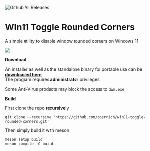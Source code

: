 ![Github All Releases](https://img.shields.io/github/downloads/oberrich/win11-toggle-rounded-corners/total.svg)

# Win11 Toggle Rounded Corners
A simple utility to disable window rounded corners on Windows 11

<img src="https://i.imgur.com/5HIQf7n.png">  

**Download**

An installer as well as the standalone binary for portable use can be [**downloaded here**](https://github.com/oberrich/win11-toggle-rounded-corners/releases).  
The program requires **administrator** privileges.

Some Anti-Virus products may block the access to `dwm.exe`

**Build**

First clone the repo **recursive**ly
```
git clone --recursive 'https://github.com/oberrich/win11-toggle-rounded-corners.git'
```

Then simply build it with meson
```
meson setup build
meson compile -C build
```

